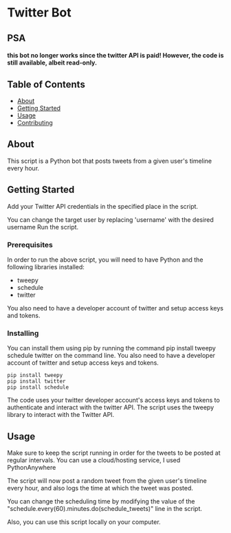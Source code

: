 # Twitter Bot 

## PSA
#### this bot no longer works since the twitter API is paid! However, the code is still available, albeit read-only.

## Table of Contents

- [About](#about)
- [Getting Started](#getting_started)
- [Usage](#usage)
- [Contributing](../CONTRIBUTING.md)

## About <a name = "about"></a>

This script is a Python bot that posts tweets from a given user's timeline every hour.

## Getting Started <a name = "getting_started"></a>

Add your Twitter API credentials in the specified place in the script.

You can change the target user by replacing 'username' with the desired username
Run the script.

### Prerequisites

In order to run the above script, you will need to have Python and the following libraries installed:

   - tweepy
   - schedule
   - twitter

You also need to have a developer account of twitter and setup access keys and tokens.

### Installing

You can install them using pip by running the command pip install tweepy schedule twitter on the command line.
You also need to have a developer account of twitter and setup access keys and tokens.

    pip install tweepy
    pip install twitter
    pip install schedule

The code uses your twitter developer account's access keys and tokens to authenticate and interact with the twitter API. The script uses the tweepy library to interact with the Twitter API.

## Usage <a name = "usage"></a>

Make sure to keep the script running in order for the tweets to be posted at regular intervals.
You can use a cloud/hosting service, I used PythonAnywhere

The script will now post a random tweet from the given user's timeline every hour, and also logs the time at which the tweet was posted.

You can change the scheduling time by modifying the value of the "schedule.every(60).minutes.do(schedule_tweets)" line in the script.

Also, you can use this script locally on your computer.
